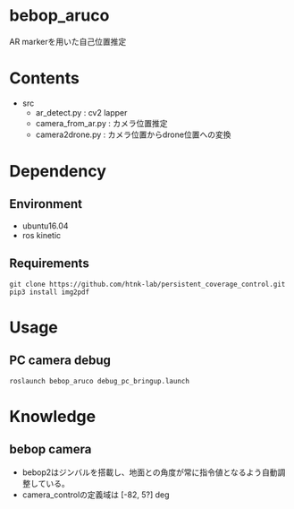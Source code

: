 # bebop_aruco
AR markerを用いた自己位置推定

# Contents
- src
    - ar_detect.py : cv2 lapper
    - camera_from_ar.py : カメラ位置推定
    - camera2drone.py : カメラ位置からdrone位置への変換
# Dependency
## Environment
- ubuntu16.04
- ros kinetic

## Requirements
```
git clone https://github.com/htnk-lab/persistent_coverage_control.git
pip3 install img2pdf
```

# Usage
## PC camera debug
```
roslaunch bebop_aruco debug_pc_bringup.launch
```

# Knowledge
## bebop camera
- bebop2はジンバルを搭載し、地面との角度が常に指令値となるよう自動調整している。
- camera_controlの定義域は [-82, 5?] deg
